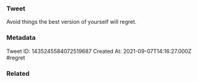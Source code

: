 ### Tweet
Avoid things the best version of yourself will regret.

### Metadata
Tweet ID: 1435245584072519687
Created At: 2021-09-07T14:16:27.000Z
#regret

### Related

